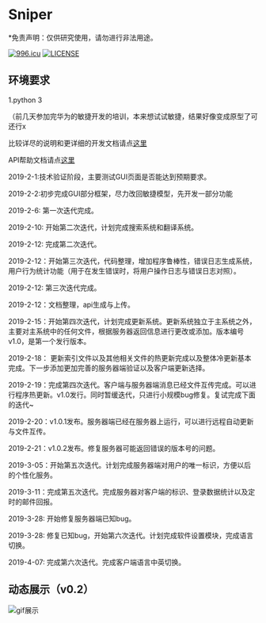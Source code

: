 # Sniper

*免责声明：仅供研究使用，请勿进行非法用途。


<a href="https://996.icu"><img src="https://img.shields.io/badge/link-996.icu-red.svg" alt="996.icu" /></a>
[![LICENSE](https://img.shields.io/badge/license-Anti%20996-blue.svg)](https://github.com/996icu/996.ICU/blob/master/LICENSE)


## 环境要求

1.python 3


（前几天参加完华为的敏捷开发的培训，本来想试试敏捷，结果好像变成原型了可还行x


比较详尽的说明和更详细的开发文档请点[这里](http://www.sniper97.cn/index.php/memoryAssist/)

API帮助文档请点[这里](http://www.sniper97.cn/MemoryAssist/API)

2019-2-1:技术验证阶段，主要测试GUI页面是否能达到预期要求。

2019-2-2:初步完成GUI部分框架，尽力改回敏捷模型，先开发一部分功能

2019-2-6: 第一次迭代完成。 

2019-2-10: 开始第二次迭代，计划完成搜索系统和翻译系统。

2019-2-12: 完成第二次迭代。

2019-2-12：开始第三次迭代，代码整理，增加程序鲁棒性，错误日志生成系统，用户行为统计功能（用于在发生错误时，将用户操作日志与错误日志对照）。

2019-2-12: 第三次迭代完成。

2019-2-12：文档整理，api生成与上传。

2019-2-15：开始第四次迭代，计划完成更新系统。更新系统独立于主系统之外，主要对主系统中的任何文件，根据服务器返回信息进行更改或添加。版本编号v1.0，是第一个发行版本。

2019-2-18： 更新索引文件以及其他相关文件的热更新完成以及整体冷更新基本完成。下一步添加更加完善的服务器端验证以及客户端更新选择。

2019-2-19：完成第四次迭代。客户端与服务器端消息已经文件互传完成。可以进行程序热更新。v1.0发行。同时暂缓迭代，只进行小规模bug修复。复试完成下面的迭代~

2019-2-20：v1.0.1发布。服务器端已经在服务器上运行，可以进行远程自动更新与文件互传。

2019-2-21：v1.0.2发布。修复服务器可能返回错误的版本号的问题。

2019-3-05：开始第五次迭代。计划完成服务器端对用户的唯一标识，方便以后的个性化服务。

2019-3-11：完成第五次迭代。完成服务器对客户端的标识、登录数据统计以及定时的邮件回报。

2019-3-28: 开始修复服务器端已知bug。

2019-3-28: 修复已知bug，开始第六次迭代。计划完成软件设置模块，完成语言切换。

2019-4-07: 完成第六次迭代。完成客户端语言中英切换。


## 动态展示（v0.2）

![gif展示](https://github.com/Sniper970119/MemoryAssistInPython/blob/master/showPic/show.gif)
